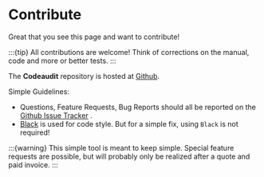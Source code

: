 # Contribute

Great that you see this page and want to contribute!

:::{tip}
All contributions are welcome!
Think of corrections on the manual, code and more or better tests.
:::

The **Codeaudit** repository is hosted at [Github](github.com/nocomplexity/codeaudit).

Simple Guidelines:

* Questions, Feature Requests, Bug Reports should all be reported on the [Github Issue Tracker](tbd) .
* [Black](https://black.readthedocs.io/en/stable/index.html) is used for code style. But for a simple fix, using `Black` is not required!


:::{warning}
This simple tool is meant to keep simple. 
Special feature requests are possible, but will probably only be realized after a quote and paid invoice.
:::


